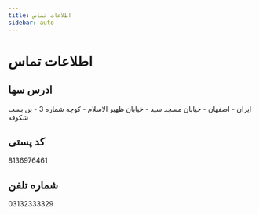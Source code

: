 ```yaml
---
title: اطلاعات تماس
sidebar: auto
---
```


# اطلاعات تماس

## ادرس سها

ایران - اصفهان - خیابان مسجد سید - خیابان ظهیر الاسلام - کوچه شماره 3 - بن بست شکوفه

## کد پستی

8136976461

## شماره تلفن

03132333329
